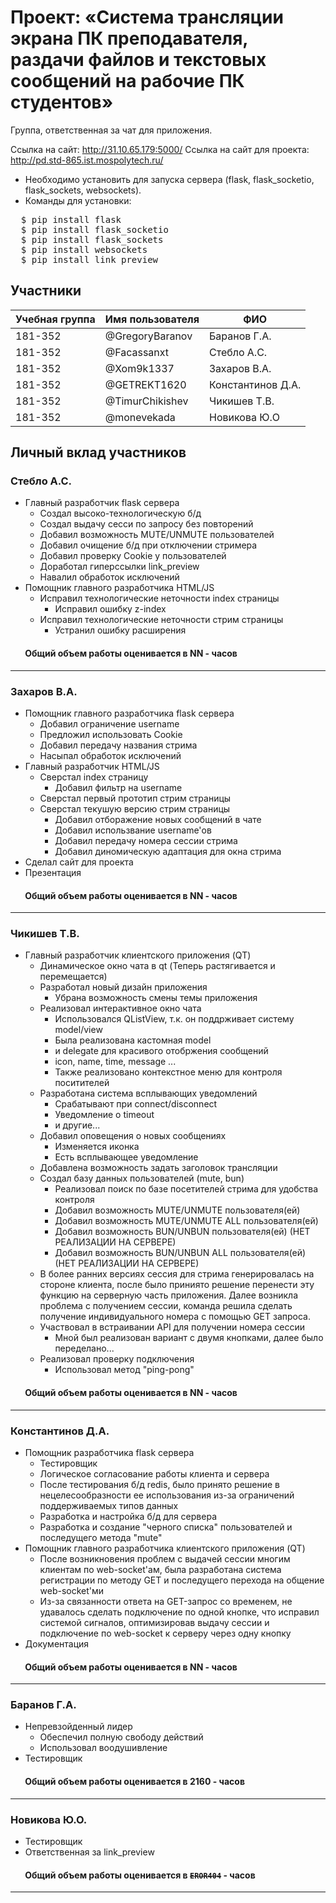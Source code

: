 ﻿# Проект: «Система трансляции экрана ПК преподавателя, раздачи файлов и текстовых сообщений на рабочие ПК студентов»

Группа, ответственная за чат для приложения.

Ссылка на сайт: http://31.10.65.179:5000/
Ссылка на сайт для проекта: http://pd.std-865.ist.mospolytech.ru/

+ Необходимо установить для запуска сервера (flask, flask_socketio, flask_sockets, websockets).
+ Команды для установки:
<pre>
  $ pip install flask
  $ pip install flask_socketio
  $ pip install flask_sockets
  $ pip install websockets
  $ pip install link_preview
</pre>
## Участники

| Учебная группа | Имя пользователя | ФИО                      |
|----------------|------------------|--------------------------|
| 181-352        | @GregoryBaranov  | Баранов  Г.А.            |
| 181-352        | @Facassanxt      | Стебло А.С.              |
| 181-352        | @Xom9k1337       | Захаров В.А.             |
| 181-352        | @GETREKT1620     | Константинов Д.А.        |
| 181-352        | @TimurChikishev  | Чикишев Т.В.             |
| 181-352        | @monevekada      | Новикова Ю.О             |

## Личный вклад участников
### Стебло А.С.  
+ Главный разработчик flask сервера
  + Создал высоко-технологическую б/д
  + Создал выдачу сесси по запросу без повторений
  + Добавил возможность MUTE/UNMUTE пользователей
  + Добавил очищение б/д при отключении стримера
  + Добавил проверку Cookie у пользователей
  + Доработал гиперссылки link_preview
  + Навалил обработок исключений
+ Помощник главного разработчика HTML/JS 
  + Исправил технологические неточности index страницы
    + Исправил ошибку z-index
  + Исправил технологические неточности стрим страницы
    + Устранил ошибку расширения
####        Общий объем работы оценивается в NN - часов
------------------------------
### Захаров В.А.
+ Помощник главного разработчика flask сервера
  + Добавил ограничение username 
  + Предложил использовать Cookie
  + Добавил передачу названия стрима
  + Насыпал обработок исключений
+ Главный разработчик HTML/JS
  + Сверстал index страницу
    + Добавил фильтр на username
  + Сверстал первый прототип стрим страницы
  + Сверстал текушую версию стрим страницы
    + Добавил отборажение новых сообщений в чате
    + Добавил использвание username'ов
    + Добавил передачу номера сессии стрима
    + Добавил диномическую адаптация для окна стрима
+ Сделал сайт для проекта
+ Презентация

####        Общий объем работы оценивается в NN - часов
------------------------------
### Чикишев Т.В.
+ Главный разработчик клиентского приложения (QT)
  + Динамическое окно чата в qt (Теперь растягивается и перемещается)
  + Разработал новый дизайн приложения
    + Убрана возможность смены темы приложения
  + Реализовал интерактивное окно чата
    + Использовался QListView, т.к. он поддрживает систему model/view
    + Была реализована кастомная model
    + и delegate для красивого отобржения сообщений 
    + icon, name, time, message ...
    + Также реализовано контекстное меню для контроля поситителей
  + Разработана система всплывающих уведомлений
    + Срабатывают при connect/disconnect
    + Уведомление о timeout
    + и другие...
  + Добавил оповещения о новых сообщениях
    + Изменяется иконка
    + Есть всплывающее уведомление 
  + Добавлена возможность задать заголовок трансляции
  + Создал базу данных пользователей (mute, bun)
    + Реализовал поиск по базе посетителей стрима для удобства контроля
    + Добавил возможность MUTE/UNMUTE пользователя(ей)
    + Добавил возможность MUTE/UNMUTE ALL пользователя(ей)
    + Добавил возможность BUN/UNBUN пользователя(ей) (НЕТ РЕАЛИЗАЦИИ НА СЕРВЕРЕ)
    + Добавил возможность BUN/UNBUN ALL пользователя(ей) (НЕТ РЕАЛИЗАЦИИ НА СЕРВЕРЕ)
  + В более ранних версиях сессия для стрима генерировалась на стороне клиента,
    после было приниято решение перенести эту функцию на серверную часть приложения.
    Далее возникла проблема с получением сессии, команда решила сделать получение 
    индивидуального номера с помощью GET запроса.
  + Участвовал в встраивании API для получении номера сессии
    + Мной был реализован вариант с двумя кнопками, далее было переделано...
  + Реализовал проверку подключения 
    + Использовал метод "ping-pong"
  
####        Общий объем работы оценивается в NN - часов
------------------------------
### Константинов Д.А.
+ Помощник разработчика flask сервера
  + Тестировщик
  + Логическое согласование работы клиента и сервера
  + После тестирования б/д redis, было принято решение в нецелесообразности
  ее использования из-за ограничений поддерживаемых типов данных
  + Разработка и настройка б/д для сервера
  + Разработка и создание "черного списка" пользователей и последущего метода "mute" 
+ Помощник главного разработчика клиентского приложения (QT)
  + После возникновения проблем с выдачей сессии многим клиентам
  по web-socket'ам, была разработана система регистрации по методу GET
  и последущего перехода на общение web-socket'ми
  + Из-за связанности ответа на GET-запрос со временем, не удавалось сделать подключение
  по одной кнопке, что исправил системой сигналов, оптимизировав
  выдачу сессии и подключение по web-socket к серверу через одну кнопку
+ Документация
####        Общий объем работы оценивается в NN - часов
------------------------------
### Баранов Г.А.
+ Непревзойденный лидер
  + Обеспечил полную свободу действий
  + Использовал воодушивление
+ Тестировщик

####        Общий объем работы оценивается в 2160 - часов
------------------------------
### Новикова Ю.О.
+ Тестировщик
+ Ответственная за link_preview
####        Общий объем работы оценивается в <code><s>EROR404</s></code> - часов
------------------------------
